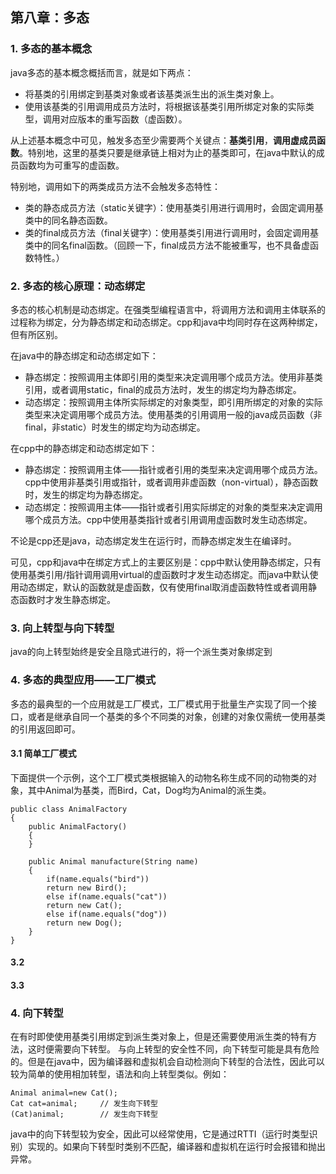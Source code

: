 ## 第八章：多态

### 1. 多态的基本概念
java多态的基本概念概括而言，就是如下两点：
+ 将基类的引用绑定到基类对象或者该基类派生出的派生类对象上。
+ 使用该基类的引用调用成员方法时，将根据该基类引用所绑定对象的实际类型，调用对应版本的重写函数（虚函数）。

从上述基本概念中可见，触发多态至少需要两个关键点：**基类引用**，**调用虚成员函数**。特别地，这里的基类只要是继承链上相对为止的基类即可，在java中默认的成员函数均为可重写的虚函数。

特别地，调用如下的两类成员方法不会触发多态特性：
+ 类的静态成员方法（static关键字）：使用基类引用进行调用时，会固定调用基类中的同名静态函数。
+ 类的final成员方法（final关键字）：使用基类引用进行调用时，会固定调用基类中的同名final函数。（回顾一下，final成员方法不能被重写，也不具备虚函数特性。）

### 2. 多态的核心原理：动态绑定
多态的核心机制是动态绑定。在强类型编程语言中，将调用方法和调用主体联系的过程称为绑定，分为静态绑定和动态绑定。cpp和java中均同时存在这两种绑定，但有所区别。

在java中的静态绑定和动态绑定如下：
+ 静态绑定：按照调用主体即引用的类型来决定调用哪个成员方法。使用非基类引用，或者调用static，final的成员方法时，发生的绑定均为静态绑定。
+ 动态绑定：按照调用主体所实际绑定的对象类型，即引用所绑定的对象的实际类型来决定调用哪个成员方法。使用基类的引用调用一般的java成员函数（非final，非static）时发生的绑定均为动态绑定。

在cpp中的静态绑定和动态绑定如下：
+ 静态绑定：按照调用主体——指针或者引用的类型来决定调用哪个成员方法。cpp中使用非基类引用或指针，或者调用非虚函数（non-virtual），静态函数时，发生的绑定均为静态绑定。
+ 动态绑定：按照调用主体——指针或者引用实际绑定的对象的类型来决定调用哪个成员方法。cpp中使用基类指针或者引用调用虚函数时发生动态绑定。

不论是cpp还是java，动态绑定发生在运行时，而静态绑定发生在编译时。

可见，cpp和java中在绑定方式上的主要区别是：cpp中默认使用静态绑定，只有使用基类引用/指针调用调用virtual的虚函数时才发生动态绑定。而java中默认使用动态绑定，默认的函数就是虚函数，仅有使用final取消虚函数特性或者调用静态函数时才发生静态绑定。

### 3. 向上转型与向下转型
java的向上转型始终是安全且隐式进行的，将一个派生类对象绑定到

### 4. 多态的典型应用——工厂模式
多态的最典型的一个应用就是工厂模式，工厂模式用于批量生产实现了同一个接口，或者是继承自同一个基类的多个不同类的对象，创建的对象仅需统一使用基类的引用返回即可。

#### 3.1 简单工厂模式
下面提供一个示例，这个工厂模式类根据输入的动物名称生成不同的动物类的对象，其中Animal为基类，而Bird，Cat，Dog均为Animal的派生类。

```
public class AnimalFactory
{
    public AnimalFactory()
    {
    }

    public Animal manufacture(String name)
    {
        if(name.equals("bird"))
        return new Bird();
        else if(name.equals("cat"))
        return new Cat();
        else if(name.equals("dog"))
        return new Dog();
    }
}
```

#### 3.2 
#### 3.3 

### 4. 向下转型
在有时即使使用基类引用绑定到派生类对象上，但是还需要使用派生类的特有方法，这时便需要向下转型。
与向上转型的安全性不同，向下转型可能是具有危险的。但是在java中，因为编译器和虚拟机会自动检测向下转型的合法性，因此可以较为简单的使用相加转型，语法和向上转型类似。例如：

```
Animal animal=new Cat();
Cat cat=animal;     // 发生向下转型
(Cat)animal;        // 发生向下转型
```
java中的向下转型较为安全，因此可以经常使用，它是通过RTTI（运行时类型识别）实现的。如果向下转型时类别不匹配，编译器和虚拟机在运行时会报错和抛出异常。

